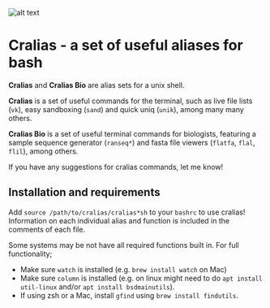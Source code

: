
![alt text](http://www.empede.co.uk/imgrepos/Cralias.png "cralias")


# Cralias - a set of useful aliases for bash

**Cralias** and **Cralias Bio** are alias sets for a unix shell.

**Cralias** is a set of useful commands for the terminal, such as live file lists (`vk`), easy sandboxing (`sand`) and quick uniq (`unik`), among many many others.

**Cralias Bio** is a set of useful terminal commands for biologists, featuring a sample sequence generator (`ranseq*`) and fasta file viewers (`flatfa`, `flal`, `flil`), among others.

If you have any suggestions for cralias commands, let me know!


## Installation and requirements

Add `source /path/to/cralias/cralias*sh` to your `bashrc` to use cralias! Information on each individual alias and function is included in the comments of each file.

Some systems may be not have all required functions built in. For full functionality;
- Make sure `watch` is installed (e.g. `brew install watch` on Mac)
- Make sure `column` is installed (e.g. on linux might need to do `apt install util-linux` and/or `apt install bsdmainutils`).
- If using zsh or a Mac, install `gfind` using `brew install findutils`.
